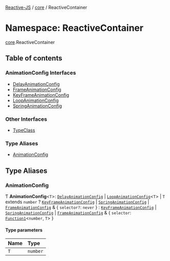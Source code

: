 [Reactive-JS](../README.md) / [core](core.md) / ReactiveContainer

# Namespace: ReactiveContainer

[core](core.md).ReactiveContainer

## Table of contents

### AnimationConfig Interfaces

- [DelayAnimationConfig](../interfaces/core.ReactiveContainer.DelayAnimationConfig.md)
- [FrameAnimationConfig](../interfaces/core.ReactiveContainer.FrameAnimationConfig.md)
- [KeyFrameAnimationConfig](../interfaces/core.ReactiveContainer.KeyFrameAnimationConfig.md)
- [LoopAnimationConfig](../interfaces/core.ReactiveContainer.LoopAnimationConfig.md)
- [SpringAnimationConfig](../interfaces/core.ReactiveContainer.SpringAnimationConfig.md)

### Other Interfaces

- [TypeClass](../interfaces/core.ReactiveContainer.TypeClass.md)

### Type Aliases

- [AnimationConfig](core.ReactiveContainer.md#animationconfig)

## Type Aliases

### AnimationConfig

Ƭ **AnimationConfig**<`T`\>: [`DelayAnimationConfig`](../interfaces/core.ReactiveContainer.DelayAnimationConfig.md) \| [`LoopAnimationConfig`](../interfaces/core.ReactiveContainer.LoopAnimationConfig.md)<`T`\> \| `T` extends `number` ? [`KeyFrameAnimationConfig`](../interfaces/core.ReactiveContainer.KeyFrameAnimationConfig.md) \| [`SpringAnimationConfig`](../interfaces/core.ReactiveContainer.SpringAnimationConfig.md) \| [`FrameAnimationConfig`](../interfaces/core.ReactiveContainer.FrameAnimationConfig.md) & { `selector?`: `never`  } : [`KeyFrameAnimationConfig`](../interfaces/core.ReactiveContainer.KeyFrameAnimationConfig.md) \| [`SpringAnimationConfig`](../interfaces/core.ReactiveContainer.SpringAnimationConfig.md) \| [`FrameAnimationConfig`](../interfaces/core.ReactiveContainer.FrameAnimationConfig.md) & { `selector`: [`Function1`](functions.md#function1)<`number`, `T`\>  }

#### Type parameters

| Name | Type |
| :------ | :------ |
| `T` | `number` |
